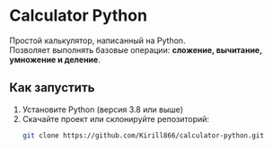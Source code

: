 # Calculator Python

Простой калькулятор, написанный на Python.  
Позволяет выполнять базовые операции: **сложение, вычитание, умножение и деление**.

## Как запустить

1. Установите Python (версия 3.8 или выше)
2. Скачайте проект или склонируйте репозиторий:
   ```bash
   git clone https://github.com/Kirill866/calculator-python.git
